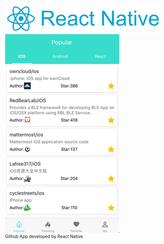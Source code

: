 ![](https://github.com/Liqiankun/DLGithub/raw/master/react-native.png)<br>
![](https://github.com/Liqiankun/DLGithub/raw/master/dlgithub.png)<br>
Github App developed by React Native
